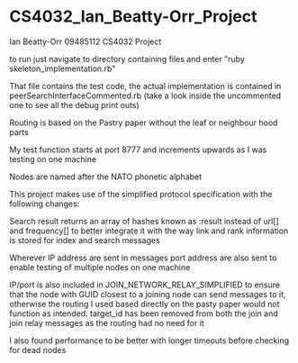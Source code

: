 CS4032_Ian_Beatty-Orr_Project
=============================

Ian Beatty-Orr 09485112 CS4032 Project

to run just navigate to directory containing files and enter "ruby skeleton_implementation.rb"

That file contains the test code, the actual implementation is contained in peerSearchInterfaceCommented.rb (take a look inside the uncommented one to see all the debug print outs)

Routing is based on the Pastry paper without the leaf or neighbour hood parts

My test function starts at port 8777 and increments upwards as I was testing on one machine

Nodes are named after the NATO phonetic alphabet

This project makes use of the simplified protocol specification with the following changes:

Search result returns an array of hashes known as :result instead of url[] and frequency[] to better integrate it with the way link and rank information is stored for index and search messages

Wherever IP address are sent in messages port address are also sent to enable testing of multiple nodes on one machine

IP/port is also included in JOIN_NETWORK_RELAY_SIMPLIFIED to ensure that the node with GUID closest to a joining node can send messages to it, otherwise the routing I used based directly on the pasty paper would not function as intended.  target_id has been removed from both the join and join relay messages as the routing had no need for it

I also found performance to be better with longer timeouts before checking for dead nodes

